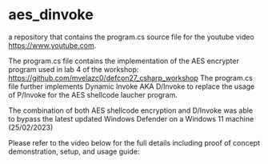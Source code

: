 # aes_dinvoke
a repository that contains the program.cs source file for the youtube video https://www.youtube.com.

The program.cs file contains the implementation of the AES encrypter program used in lab 4 of the workshop: https://github.com/mvelazc0/defcon27_csharp_workshop
The program.cs file further implements Dynamic Invoke AKA D/Invoke to replace the usage of P/Invoke for the AES shellcode laucher program.

The combination of both AES shellcode encryption and D/Invoke was able to bypass the latest updated Windows Defender on a Windows 11 machine (25/02/2023)

Please refer to the video below for the full details including proof of concept demonstration, setup, and usage guide:
